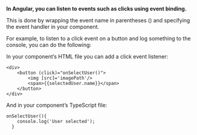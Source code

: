 **In Angular, you can listen to events such as clicks using event binding.**

This is done by wrapping the event name in parentheses () and specifying the event handler in your component.

For example, to listen to a click event on a button and log something to the console, you can do the following:

In your component’s HTML file you can add a click event listener:

```
<div>
    <button (click)="onSelectUser()">
        <img [src]='imagePath'/>
        <span>{{selectedUser.name}}</span>
    </button>
</div>
```

And in your component’s TypeScript file:

```
onSelectUser(){
    console.log('User selected');
  }
```
